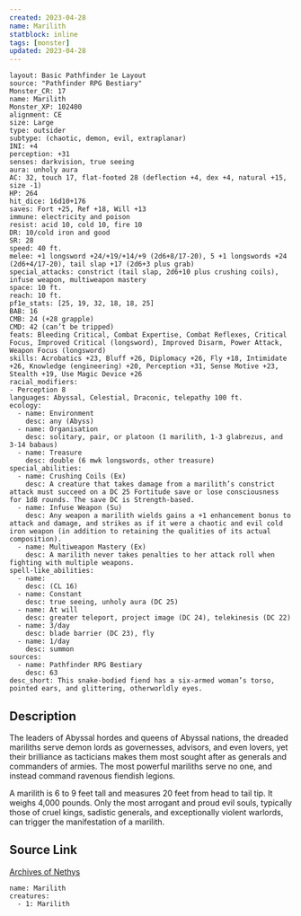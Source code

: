 ```yaml
---
created: 2023-04-28
name: Marilith
statblock: inline
tags: [monster]
updated: 2023-04-28
---
```

```statblock
layout: Basic Pathfinder 1e Layout
source: "Pathfinder RPG Bestiary"
Monster_CR: 17
name: Marilith
Monster_XP: 102400
alignment: CE
size: Large
type: outsider
subtype: (chaotic, demon, evil, extraplanar)
INI: +4
perception: +31
senses: darkvision, true seeing
aura: unholy aura
AC: 32, touch 17, flat-footed 28 (deflection +4, dex +4, natural +15, size -1)
HP: 264
hit_dice: 16d10+176
saves: Fort +25, Ref +18, Will +13
immune: electricity and poison
resist: acid 10, cold 10, fire 10
DR: 10/cold iron and good
SR: 28
speed: 40 ft.
melee: +1 longsword +24/+19/+14/+9 (2d6+8/17-20), 5 +1 longswords +24 (2d6+4/17-20), tail slap +17 (2d6+3 plus grab)
special_attacks: constrict (tail slap, 2d6+10 plus crushing coils), infuse weapon, multiweapon mastery
space: 10 ft.
reach: 10 ft.
pf1e_stats: [25, 19, 32, 18, 18, 25]
BAB: 16
CMB: 24 (+28 grapple)
CMD: 42 (can’t be tripped)
feats: Bleeding Critical, Combat Expertise, Combat Reflexes, Critical Focus, Improved Critical (longsword), Improved Disarm, Power Attack, Weapon Focus (longsword)
skills: Acrobatics +23, Bluff +26, Diplomacy +26, Fly +18, Intimidate +26, Knowledge (engineering) +20, Perception +31, Sense Motive +23, Stealth +19, Use Magic Device +26
racial_modifiers:
- Perception 8
languages: Abyssal, Celestial, Draconic, telepathy 100 ft.
ecology:
  - name: Environment
    desc: any (Abyss)
  - name: Organisation
    desc: solitary, pair, or platoon (1 marilith, 1-3 glabrezus, and 3-14 babaus)
  - name: Treasure
    desc: double (6 mwk longswords, other treasure)
special_abilities:
  - name: Crushing Coils (Ex)
    desc: A creature that takes damage from a marilith’s constrict attack must succeed on a DC 25 Fortitude save or lose consciousness for 1d8 rounds. The save DC is Strength-based.
  - name: Infuse Weapon (Su)
    desc: Any weapon a marilith wields gains a +1 enhancement bonus to attack and damage, and strikes as if it were a chaotic and evil cold iron weapon (in addition to retaining the qualities of its actual composition).
  - name: Multiweapon Mastery (Ex)
    desc: A marilith never takes penalties to her attack roll when fighting with multiple weapons.
spell-like_abilities:
  - name:
    desc: (CL 16)
  - name: Constant
    desc: true seeing, unholy aura (DC 25)
  - name: At will
    desc: greater teleport, project image (DC 24), telekinesis (DC 22)
  - name: 3/day
    desc: blade barrier (DC 23), fly
  - name: 1/day
    desc: summon
sources:
  - name: Pathfinder RPG Bestiary
    desc: 63
desc_short: This snake-bodied fiend has a six-armed woman’s torso, pointed ears, and glittering, otherworldly eyes.
```
## Description
The leaders of Abyssal hordes and queens of Abyssal nations, the dreaded mariliths serve demon lords as governesses, advisors, and even lovers, yet their brilliance as tacticians makes them most sought after as generals and commanders of armies. The most powerful mariliths serve no one, and instead command ravenous fiendish legions.

A marilith is 6 to 9 feet tall and measures 20 feet from head to tail tip. It weighs 4,000 pounds. Only the most arrogant and proud evil souls, typically those of cruel kings, sadistic generals, and exceptionally violent warlords, can trigger the manifestation of a marilith.
## Source Link
[Archives of Nethys](https://aonprd.com/MonsterDisplay.aspx?ItemName=Marilith)
```encounter-table
name: Marilith
creatures:
  - 1: Marilith
```
